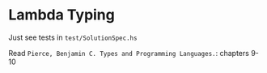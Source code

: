 # Lambda Typing

Just see tests in `test/SolutionSpec.hs`

Read `Pierce, Benjamin C. Types and Programming Languages.`: chapters 9-10
